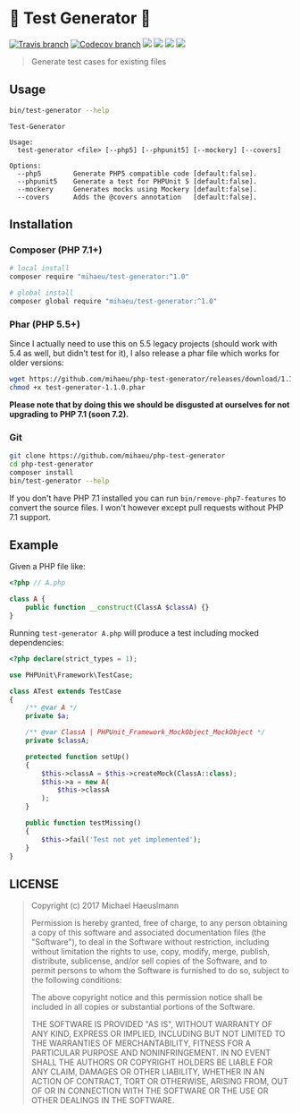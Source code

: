# 🔧 Test Generator 🔨

[![Travis branch](https://img.shields.io/travis/mihaeu/php-test-generator/develop.svg)](https://travis-ci.org/mihaeu/php-test-generator)
[![Codecov branch](https://img.shields.io/codecov/c/github/mihaeu/php-test-generator/develop.svg)](https://codecov.io/gh/mihaeu/php-test-generator)
![](https://img.shields.io/badge/PHP-7.1-brightgreen.svg)
![](https://img.shields.io/badge/PHP-7.0-yellow.svg)
![](https://img.shields.io/badge/PHP-5.6-yellow.svg)
![](https://img.shields.io/badge/PHP-5.5-yellow.svg)

> Generate test cases for existing files

## Usage

```bash
bin/test-generator --help
```

```
Test-Generator

Usage:
  test-generator <file> [--php5] [--phpunit5] [--mockery] [--covers]

Options:
  --php5        Generate PHP5 compatible code [default:false].
  --phpunit5    Generate a test for PHPUnit 5 [default:false].
  --mockery     Generates mocks using Mockery [default:false].
  --covers      Adds the @covers annotation   [default:false].
```

## Installation

### Composer (PHP 7.1+)

```bash
# local install
composer require "mihaeu/test-generator:^1.0"

# global install
composer global require "mihaeu/test-generator:^1.0"
```

### Phar (PHP 5.5+)

Since I actually need to use this on 5.5 legacy projects (should work with 5.4 as well, but didn't test for it), I also release a phar file which works for older versions:

```bash
wget https://github.com/mihaeu/php-test-generator/releases/download/1.1.0/test-generator-1.1.0.phar
chmod +x test-generator-1.1.0.phar
```

**Please note that by doing this we should be disgusted at ourselves for not upgrading to PHP 7.1 (soon 7.2).**

### Git

```bash
git clone https://github.com/mihaeu/php-test-generator
cd php-test-generator
composer install
bin/test-generator --help
```

If you don't have PHP 7.1 installed you can run `bin/remove-php7-features` to convert the source files. I won't however except pull requests without PHP 7.1 support.

## Example

Given a PHP file like:

```php
<?php // A.php

class A {
    public function __construct(ClassA $classA) {}
}
```

Running `test-generator A.php` will produce a test including mocked dependencies:

```php
<?php declare(strict_types = 1);

use PHPUnit\Framework\TestCase;

class ATest extends TestCase
{
    /** @var A */
    private $a;

    /** @var ClassA | PHPUnit_Framework_MockObject_MockObject */
    private $classA;

    protected function setUp()
    {
        $this->classA = $this->createMock(ClassA::class);
        $this->a = new A(
            $this->classA
        );
    }

    public function testMissing()
    {
        $this->fail('Test not yet implemented');
    }
}
```

## LICENSE

> Copyright (c) 2017 Michael Haeuslmann
> 
> Permission is hereby granted, free of charge, to any person obtaining a copy
> of this software and associated documentation files (the "Software"), to deal
> in the Software without restriction, including without limitation the rights
> to use, copy, modify, merge, publish, distribute, sublicense, and/or sell
> copies of the Software, and to permit persons to whom the Software is
> furnished to do so, subject to the following conditions:
> 
> The above copyright notice and this permission notice shall be included in all
> copies or substantial portions of the Software.
> 
> THE SOFTWARE IS PROVIDED "AS IS", WITHOUT WARRANTY OF ANY KIND, EXPRESS OR
> IMPLIED, INCLUDING BUT NOT LIMITED TO THE WARRANTIES OF MERCHANTABILITY,
> FITNESS FOR A PARTICULAR PURPOSE AND NONINFRINGEMENT. IN NO EVENT SHALL THE
> AUTHORS OR COPYRIGHT HOLDERS BE LIABLE FOR ANY CLAIM, DAMAGES OR OTHER
> LIABILITY, WHETHER IN AN ACTION OF CONTRACT, TORT OR OTHERWISE, ARISING FROM,
> OUT OF OR IN CONNECTION WITH THE SOFTWARE OR THE USE OR OTHER DEALINGS IN THE
> SOFTWARE.
